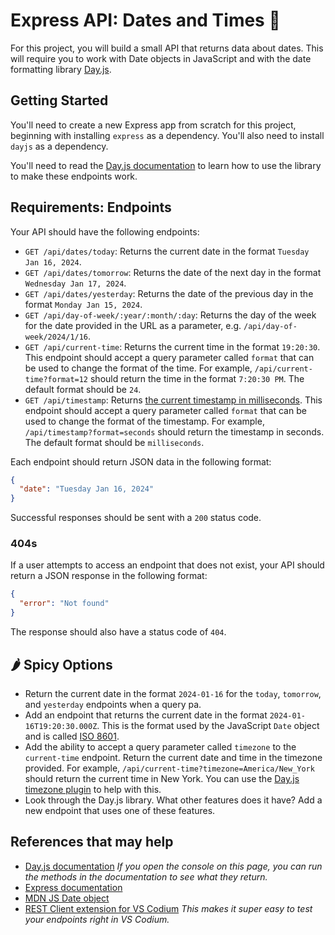 # Express API: Dates and Times 📆

For this project, you will build a small API that returns data about dates. This will require you to work with Date objects in JavaScript and with the date formatting library [Day.js](https://day.js.org/).

## Getting Started

You'll need to create a new Express app from scratch for this project, beginning with installing `express` as a dependency. You'll also need to install `dayjs` as a dependency.

You'll need to read the [Day.js documentation](https://day.js.org/docs/en/display/format) to learn how to use the library to make these endpoints work.

## Requirements: Endpoints

Your API should have the following endpoints:

- `GET /api/dates/today`: Returns the current date in the format `Tuesday Jan 16, 2024`.
- `GET /api/dates/tomorrow`: Returns the date of the next day in the format `Wednesday Jan 17, 2024`.
- `GET /api/dates/yesterday`: Returns the date of the previous day in the format `Monday Jan 15, 2024`.
- `GET /api/day-of-week/:year/:month/:day`: Returns the day of the week for the date provided in the URL as a parameter, e.g. `/api/day-of-week/2024/1/16`.
- `GET /api/current-time`: Returns the current time in the format `19:20:30`. This endpoint should accept a query parameter called `format` that can be used to change the format of the time. For example, `/api/current-time?format=12` should return the time in the format `7:20:30 PM`. The default format should be `24`.
- `GET /api/timestamp`: Returns [the current timestamp in milliseconds](https://en.wikipedia.org/wiki/Unix_time). This endpoint should accept a query parameter called `format` that can be used to change the format of the timestamp. For example, `/api/timestamp?format=seconds` should return the timestamp in seconds. The default format should be `milliseconds`.

Each endpoint should return JSON data in the following format:

```json
{
  "date": "Tuesday Jan 16, 2024"
}
```

Successful responses should be sent with a `200` status code.

### 404s

If a user attempts to access an endpoint that does not exist, your API should return a JSON response in the following format:

```json
{
  "error": "Not found"
}
```

The response should also have a status code of `404`.

## 🌶️ Spicy Options

- Return the current date in the format `2024-01-16` for the `today`, `tomorrow`, and `yesterday` endpoints when a query pa.
- Add an endpoint that returns the current date in the format `2024-01-16T19:20:30.000Z`. This is the format used by the JavaScript `Date` object and is called [ISO 8601](https://en.wikipedia.org/wiki/ISO_8601).
- Add the ability to accept a query parameter called `timezone` to the `current-time` endpoint. Return the current date and time in the timezone provided. For example, `/api/current-time?timezone=America/New_York` should return the current time in New York. You can use the [Day.js timezone plugin](https://day.js.org/docs/en/plugin/timezone) to help with this.
- Look through the Day.js library. What other features does it have? Add a new endpoint that uses one of these features.

## References that may help

- [Day.js documentation](https://day.js.org/docs/en/display/format) _If you open the console on this page, you can run the methods in the documentation to see what they return._
- [Express documentation](https://expressjs.com/en/4x/api.html)
- [MDN JS Date object](https://developer.mozilla.org/en-US/docs/Web/JavaScript/Reference/Global_Objects/Date)
- [REST Client extension for VS Codium](https://marketplace.visualstudio.com/items?itemName=humao.rest-client) _This makes it super easy to test your endpoints right in VS Codium._

